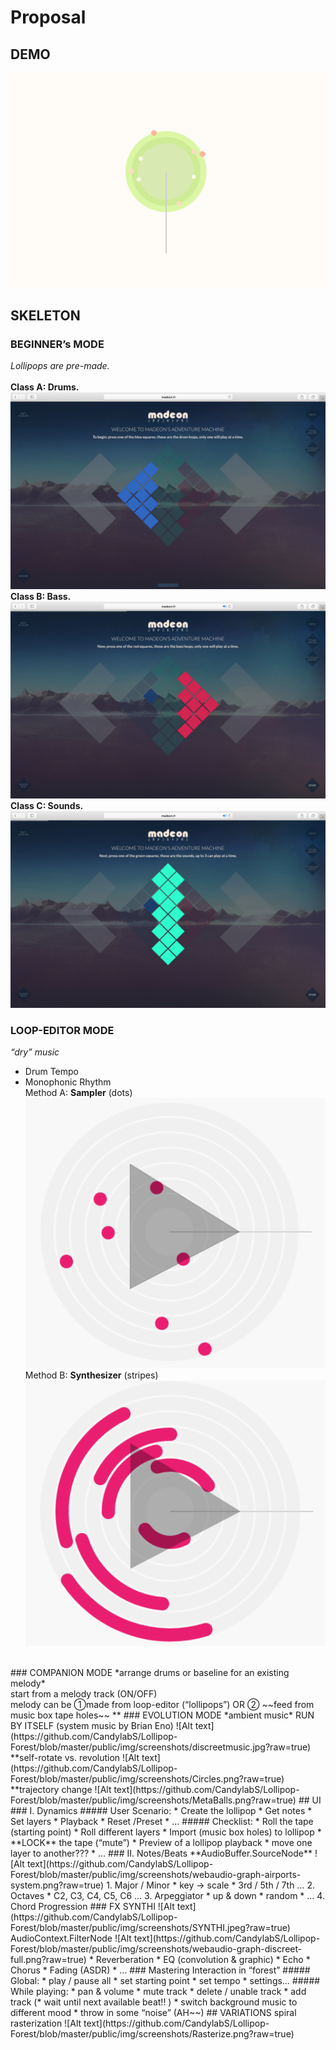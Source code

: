 # Proposal
## DEMO
![Alt text](https://github.com/CandylabS/Lollipop-Forest/blob/master/public/img/screenshots/demo.png?raw=true)
## SKELETON
### BEGINNER’s MODE
*Lollipops are pre-made.*
</br></br><strong>Class A: Drums.</strong>
![Alt text](https://github.com/CandylabS/Lollipop-Forest/blob/master/public/img/screenshots/Madeon1.png?raw=true)
</br><strong>Class B: Bass.</strong>
![Alt text](https://github.com/CandylabS/Lollipop-Forest/blob/master/public/img/screenshots/Madeon2.png?raw=true)
</br><strong>Class C: Sounds.</strong>
![Alt text](https://github.com/CandylabS/Lollipop-Forest/blob/master/public/img/screenshots/Madeon3.png?raw=true)
### LOOP-EDITOR MODE
*“dry” music*
* Drum Tempo
* Monophonic Rhythm
<br>Method A: **Sampler** (dots)
![Alt text](https://github.com/CandylabS/Lollipop-Forest/blob/master/public/img/screenshots/Sampler.png?raw=true)
<br>Method B: **Synthesizer** (stripes)
![Alt text](https://github.com/CandylabS/Lollipop-Forest/blob/master/public/img/screenshots/Synthesizer.png?raw=true)
</br>
### COMPANION MODE
*arrange drums or baseline for an existing melody*
</br>start from a melody track (ON/OFF)
</br>melody can be ①made from loop-editor (“lollipops”) OR ② ~~feed from music box tape holes~~ **
### EVOLUTION MODE
*ambient music*
RUN BY ITSELF (system music by Brian Eno)
![Alt text](https://github.com/CandylabS/Lollipop-Forest/blob/master/public/img/screenshots/discreetmusic.jpg?raw=true)
**self-rotate vs. revolution
![Alt text](https://github.com/CandylabS/Lollipop-Forest/blob/master/public/img/screenshots/Circles.png?raw=true)
**trajectory change
![Alt text](https://github.com/CandylabS/Lollipop-Forest/blob/master/public/img/screenshots/MetaBalls.png?raw=true)
## UI
### I. Dynamics
##### User Scenario:
* Create the lollipop
* Get notes
* Set layers
* Playback
* Reset /Preset
* …
##### Checklist:
* Roll the tape (starting point)
* Roll different layers
* Import (music box holes) to lollipop
* **LOCK** the tape (“mute”)
* Preview of a lollipop playback
* move one layer to another???
* …
### II. Notes/Beats	
**AudioBuffer.SourceNode**
![Alt text](https://github.com/CandylabS/Lollipop-Forest/blob/master/public/img/screenshots/webaudio-graph-airports-system.png?raw=true)
1. Major / Minor
	* key -> scale
	* 3rd / 5th / 7th …
2. Octaves
	* C2, C3, C4, C5, C6 …
3. Arpeggiator
	* up & down
	* random
	* …
4. Chord Progression	
### FX	
SYNTHI
![Alt text](https://github.com/CandylabS/Lollipop-Forest/blob/master/public/img/screenshots/SYNTHI.jpeg?raw=true)
AudioContext.FilterNode
![Alt text](https://github.com/CandylabS/Lollipop-Forest/blob/master/public/img/screenshots/webaudio-graph-discreet-full.png?raw=true)
* Reverberation
* EQ (convolution & graphic)
* Echo
* Chorus
* Fading (ASDR)
* …
### Mastering
Interaction in “forest”
##### Global:
* play / pause all
* set starting point
* set tempo
* settings…
##### While playing:
* pan & volume
* mute track
* delete / unable track
* add track (* wait until next available beat!! )
* switch background music to different mood
* throw in some “noise” (AH~~)
## VARIATIONS
spiral rasterization
![Alt text](https://github.com/CandylabS/Lollipop-Forest/blob/master/public/img/screenshots/Rasterize.png?raw=true)





